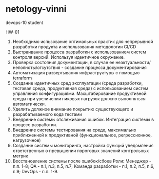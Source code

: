 # netology-vinni
devops-10 student

HW-01

1. Необходимо испьзование оптимальных практик для непрерывной разработки продукта и использования методологии CI/CD
2. Выстраивание процесса разработки с использованием систем контроля версий. Используя идентичное окружение.
3. Проверка состояния документации, в случае ее неактуальности/неполноты/отсутствия - создание процесса документирования
3. Автоматизация развертывания инфраструктуры с помощью terraform
4. Создание идентичных сред эксплуатации (среда разработки, тестовая среда, продуктивная среда) с использованием систем управления конфигурациями. Масштабирование продуктивной среды при увеличении пиковых нагрузок должно выполняться автоматически.
5. Уделить должное внимание покрытию существующего и разрабатываемого кода тестами
6. Внедрение системы отслеживания ошибок. Интеграция системы в процесс разработки.
7. Внедрение системы тестирования на среде, максимально приближенной к продуктивной (функциональное, регрессионное, нагрузочное)
8. Создание системы мониторинга, настройка функций уведомления ответственных о превышении пороговых значений контрольных метрик
9. Восстановление системы после ошибок/сбоев
Роли:
Менеджер - п.п. 1-8;
QA - п.1, п.3, п.5, п.7;
Команда разработки - п.1, п.2, п.5, п.6, п.9;
DevOps - п.п. 1-9.
